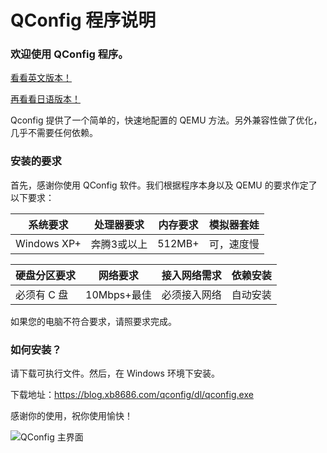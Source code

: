 QConfig 程序说明
===

### 欢迎使用 QConfig 程序。

[看看英文版本！](https://github.com/natsumi520/QConfig/blob/main/README_EN.md "求白嫖吖 English README")

[再看看日语版本！](https://github.com/natsumi520/QConfig/blob/main/README_JP.md "求白嫖吖 Japanese README")

Qconfig 提供了一个简单的，快速地配置的 QEMU 方法。另外兼容性做了优化，几乎不需要任何依赖。

### 安装的要求

首先，感谢你使用 QConfig 软件。我们根据程序本身以及 QEMU 的要求作定了以下要求：

| 系统要求        | 处理器要求 | 内存要求   | 模拟器套娃 |
|-------------|--------|--------|-------|
| Windows XP+ | 奔腾3或以上 | 512MB+ | 可，速度慢 |

| 硬盘分区要求  | 网络要求      | 接入网络需求 | 依赖安装 |
|---------|-----------|--------|------|
| 必须有 C 盘 | 10Mbps+最佳 | 必须接入网络 | 自动安装 |


如果您的电脑不符合要求，请照要求完成。

### 如何安装？

请下载可执行文件。然后，在 Windows 环境下安装。

下载地址：https://blog.xb8686.com/qconfig/dl/qconfig.exe

感谢你的使用，祝你使用愉快！



![QConfig 主界面](https://images.gitee.com/uploads/images/2021/1006/142601_91d5aa68_7969365.png "18A22F06746A198C939F7C3C9555780C.png")
